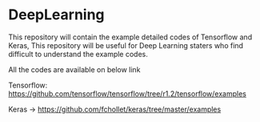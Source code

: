 # DeepLearning
This repository will contain the example detailed codes of Tensorflow and Keras, This repository will be useful for Deep Learning staters who find difficult to understand the example codes. 

All the codes are available on below link

Tensorflow: https://github.com/tensorflow/tensorflow/tree/r1.2/tensorflow/examples


Keras -> https://github.com/fchollet/keras/tree/master/examples




